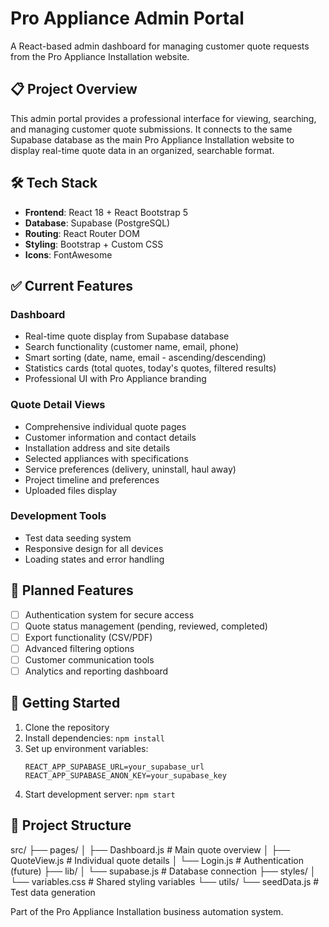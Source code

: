 # Pro Appliance Admin Portal

A React-based admin dashboard for managing customer quote requests from the Pro Appliance Installation website.

## 📋 Project Overview

This admin portal provides a professional interface for viewing, searching, and managing customer quote submissions. It connects to the same Supabase database as the main Pro Appliance Installation website to display real-time quote data in an organized, searchable format.

## 🛠️ Tech Stack

- **Frontend**: React 18 + React Bootstrap 5
- **Database**: Supabase (PostgreSQL)
- **Routing**: React Router DOM
- **Styling**: Bootstrap + Custom CSS
- **Icons**: FontAwesome

## ✅ Current Features

### Dashboard
- Real-time quote display from Supabase database
- Search functionality (customer name, email, phone)
- Smart sorting (date, name, email - ascending/descending)
- Statistics cards (total quotes, today's quotes, filtered results)
- Professional UI with Pro Appliance branding

### Quote Detail Views
- Comprehensive individual quote pages
- Customer information and contact details
- Installation address and site details
- Selected appliances with specifications
- Service preferences (delivery, uninstall, haul away)
- Project timeline and preferences
- Uploaded files display

### Development Tools
- Test data seeding system
- Responsive design for all devices
- Loading states and error handling

## 🔮 Planned Features

- [ ] Authentication system for secure access
- [ ] Quote status management (pending, reviewed, completed)
- [ ] Export functionality (CSV/PDF)
- [ ] Advanced filtering options
- [ ] Customer communication tools
- [ ] Analytics and reporting dashboard

## 🚀 Getting Started

1. Clone the repository
2. Install dependencies: `npm install`
3. Set up environment variables:
   ```env
   REACT_APP_SUPABASE_URL=your_supabase_url
   REACT_APP_SUPABASE_ANON_KEY=your_supabase_key
4. Start development server: `npm start`

## 📁 Project Structure
src/
├── pages/
│   ├── Dashboard.js      # Main quote overview
│   ├── QuoteView.js      # Individual quote details
│   └── Login.js          # Authentication (future)
├── lib/
│   └── supabase.js       # Database connection
├── styles/
│   └── variables.css     # Shared styling variables
└── utils/
    └── seedData.js       # Test data generation

Part of the Pro Appliance Installation business automation system.

